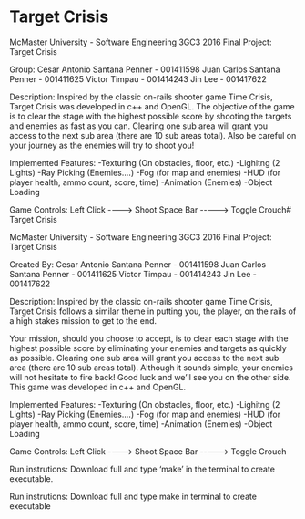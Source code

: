 # Target Crisis

McMaster University - Software Engineering 3GC3 2016 Final Project: Target Crisis

Group:
	Cesar Antonio Santana Penner - 001411598
	Juan Carlos Santana Penner - 001411625
	Victor Timpau - 001414243
	Jin Lee - 001417622
	
Description:
Inspired by the classic on-rails shooter game Time Crisis, Target Crisis was developed in c++ and OpenGL. The objective of the game is to clear the stage with the highest possible score by shooting the targets and enemies as fast as you can. Clearing one sub area will grant you access to the next sub area (there are 10 sub areas total). Also be careful on your journey as the enemies will try to shoot you!

Implemented Features:
	-Texturing (On obstacles, floor, etc.)
	-Lighitng (2 Lights)
	-Ray Picking (Enemies....)
	-Fog (for map and enemies)
	-HUD (for player health, ammo count, score, time)
	-Animation (Enemies)
	-Object Loading


Game Controls:
Left Click ----> Shoot
Space Bar -----> Toggle Crouch# Target Crisis

McMaster University - Software Engineering 3GC3 2016 Final Project: Target Crisis

Created By:
	Cesar Antonio Santana Penner - 001411598
	Juan Carlos Santana Penner - 001411625
	Victor Timpau - 001414243
	Jin Lee - 001417622
	
Description:
Inspired by the classic on-rails shooter game Time Crisis, Target Crisis follows a similar theme in putting you, the player, on the rails of a high stakes mission to get to the end. 

Your mission, should you choose to accept, is to clear each stage with the highest possible score by eliminating your enemies and targets as quickly as possible. Clearing one sub area will grant you access to the next sub area (there are 10 sub areas total). Although it sounds simple, your enemies will not hesitate to fire back! Good luck and we’ll see you on the other side.
This game was developed in c++ and OpenGL. 

Implemented Features:
	-Texturing (On obstacles, floor, etc.)
	-Lighitng (2 Lights)
	-Ray Picking (Enemies....)
	-Fog (for map and enemies)
	-HUD (for player health, ammo count, score, time)
	-Animation (Enemies)
	-Object Loading


Game Controls:
Left Click ----> Shoot
Space Bar -----> Toggle Crouch


Run instrutions:
Download full and type ‘make’ in the terminal to create executable.



Run instrutions:
Download full and type make in terminal to create executable 



